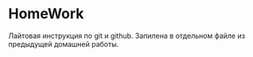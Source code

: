 # HomeWork

Лайтовая инструкция по git и github. Запилена в отдельном файле из предыдущей домашней работы.  